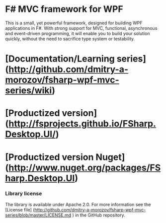   
# F# MVC framework for WPF

This is a small, yet powerful framework, designed for building WPF applications in F#. With strong support for MVC, functional, asynchronous and event-driven programming, it will enable you to build your solution quickly, without the need to sacrifice type system or testability.

# [Documentation/Learning series] (http://github.com/dmitry-a-morozov/fsharp-wpf-mvc-series/wiki)
# [Productized version] (http://fsprojects.github.io/FSharp.Desktop.UI/)
# [Productized version Nuget] (http://www.nuget.org/packages/FSharp.Desktop.UI)

### Library license

The library is available under Apache 2.0. For more information see the [License file] 
(http://github.com/dmitry-a-morozov/fsharp-wpf-mvc-series/blob/master/LICENSE.md
) in the GitHub repository.
